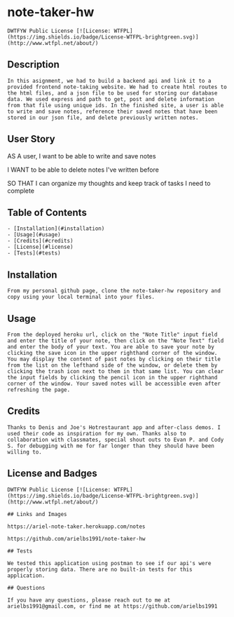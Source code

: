 # note-taker-hw

    DWTFYW Public License [![License: WTFPL](https://img.shields.io/badge/License-WTFPL-brightgreen.svg)](http://www.wtfpl.net/about/)

## Description

    In this asignment, we had to build a backend api and link it to a provided frontend note-taking website. We had to create html routes to the html files, and a json file to be used for storing our database data. We used express and path to get, post and delete information from that file using unique ids. In the finished site, a user is able to write and save notes, reference their saved notes that have been stored in our json file, and delete previously written notes.

## User Story

AS A user, I want to be able to write and save notes

I WANT to be able to delete notes I've written before

SO THAT I can organize my thoughts and keep track of tasks I need to complete

## Table of Contents

    - [Installation](#installation)
    - [Usage](#usage)
    - [Credits](#credits)
    - [License](#license)
    - [Tests](#tests)

## Installation

    From my personal github page, clone the note-taker-hw repository and copy using your local terminal into your files.

## Usage 

    From the deployed heroku url, click on the "Note Title" input field and enter the title of your note, then click on the "Note Text" field and enter the body of your text. You are able to save your note by clicking the save icon in the upper righthand corner of the window. You may display the content of past notes by clicking on their title from the list on the lefthand side of the window, or delete them by clicking the trash icon next to them in that same list. You can clear the input fields by clicking the pencil icon in the upper righthand corner of the window. Your saved notes will be accessible even after refreshing the page.

## Credits

    Thanks to Denis and Joe's Hotrestaurant app and after-class demos. I used their code as inspiration for my own. Thanks also to collaboration with classmates, special shout outs to Evan P. and Cody S. for debugging with me for far longer than they should have been willing to.

## License and Badges

    DWTFYW Public License [![License: WTFPL](https://img.shields.io/badge/License-WTFPL-brightgreen.svg)](http://www.wtfpl.net/about/)

    ## Links and Images

    https://ariel-note-taker.herokuapp.com/notes

    https://github.com/arielbs1991/note-taker-hw

    ## Tests

    We tested this application using postman to see if our api's were properly storing data. There are no built-in tests for this application.

    ## Questions

    If you have any questions, please reach out to me at arielbs1991@gmail.com, or find me at https://github.com/arielbs1991

    
